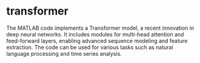 # transformer
The MATLAB code implements a Transformer model, a recent innovation in deep neural networks. It includes modules for multi-head attention and feed-forward layers, enabling advanced sequence modeling and feature extraction. The code can be used for various tasks such as natural language processing and time series analysis.
